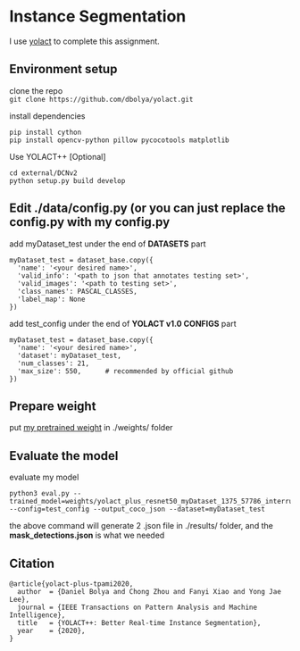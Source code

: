 # Instance Segmentation

I use [yolact](https://github.com/dbolya/yolact) to complete this assignment.

## Environment setup
clone the repo <br/>
```git clone https://github.com/dbolya/yolact.git```

install dependencies
```
pip install cython
pip install opencv-python pillow pycocotools matplotlib
```

Use YOLACT++ [Optional]
```
cd external/DCNv2
python setup.py build develop
```

## Edit ./data/config.py (or you can just replace the config.py with my config.py 
add myDataset_test under the end of **DATASETS** part <br/>
```
myDataset_test = dataset_base.copy({
  'name': '<your desired name>',
  'valid_info': '<path to json that annotates testing set>',
  'valid_images': '<path to testing set>',
  'class_names': PASCAL_CLASSES,
  'label_map': None
})
```

add test_config under the end of **YOLACT v1.0 CONFIGS** part <br/>
```
myDataset_test = dataset_base.copy({
  'name': '<your desired name>',
  'dataset': myDataset_test,
  'num_classes': 21,
  'max_size': 550,      # recommended by official github
})
```

## Prepare weight
put [my pretrained weight](https://drive.google.com/file/d/1DMFNCl4P3ScrsMydrCowt03d1rQPUnlH/view?usp=sharing) in ./weights/ folder


## Evaluate the model
evaluate my model <br/>
```
python3 eval.py --trained_model=weights/yolact_plus_resnet50_myDataset_1375_57786_interrupt.pth --config=test_config --output_coco_json --dataset=myDataset_test
```

the above command will generate 2 .json file in ./results/ folder, and the **mask_detections.json** is what we needed


## Citation

```
@article{yolact-plus-tpami2020,
  author  = {Daniel Bolya and Chong Zhou and Fanyi Xiao and Yong Jae Lee},
  journal = {IEEE Transactions on Pattern Analysis and Machine Intelligence}, 
  title   = {YOLACT++: Better Real-time Instance Segmentation}, 
  year    = {2020},
}
```
